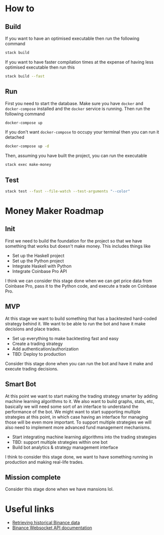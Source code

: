 # How to

## Build

If you want to have an optimised executable then run the following command

```bash
stack build
```

If you want to have faster compilation times at the expense of having less optimised executable then run this

```bash
stack build --fast
```

## Run

First you need to start the database. Make sure you have `docker` and `docker-compose` installed and the `docker` service is running. Then run the following command

```bash
docker-compose up
```

If you don't want `docker-compose` to occupy your terminal then you can run it detached

```bash
docker-compose up -d
```

Then, assuming you have built the project, you can run the executable

```bash
stack exec make-money
```

## Test

```bash
stack test --fast --file-watch --test-arguments "--color"
```

# Money Maker Roadmap

## Init

First we need to build the foundation for the project so that we have something that works but doesn't make money. This includes things like
- Set up the Haskell project
- Set up the Python project
- Integrate Haskell with Python
- Integrate Coinbase Pro API

I think we can consider this stage done when we can get price data from Coinbase Pro, pass it to the Python code, and execute a trade on Coinbase Pro.

## MVP

At this stage we want to build something that has a backtested hard-coded strategy behind it. We want to be able to run the bot and have it make decisions and place trades.
- Set up everything to make backtesting fast and easy
- Create a trading strategy
- Add authentication/authorization
- TBD: Deploy to production

Consider this stage done when you can run the bot and have it make and execute trading decisions.

## Smart Bot

At this point we want to start making the trading strategy smarter by adding machine learning algorithms to it. We also want to build graphs, stats, etc, basically we will need some sort of an interface to understand the performance of the bot. We might want to start supporting multiple strategies at this point, in which case having an interface for managing those will be even more important. To support multiple strategies we will also need to implement more advanced fund management mechanisms.
- Start integrating machine learning algorithms into the trading strategies
- TBD: support multiple strategies within one bot
- Build bot analytics & strategy management interface

I think to consider this stage done, we want to have something running in production and making real-life trades.

## Mission complete

Consider this stage done when we have mansions lol.

# Useful links
- [Retrieving historical Binance data](https://medium.com/swlh/retrieving-full-historical-data-for-every-cryptocurrency-on-binance-bitmex-using-the-python-apis-27b47fd8137f)
- [Binance Websocket API documentation](https://github.com/binance/binance-spot-api-docs/blob/master/web-socket-streams.md#trade-streams)

